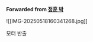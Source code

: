 **Forwarded from [정훈 박](https://t.me/no_username_876740999)**

![[IMG-20250518160341268.jpg]]

모터 반출